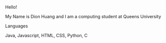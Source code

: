Hello!

My Name is Dion Huang and I am a computing student at Queens University

Languages

Java,
Javascript,
HTML,
CSS,
Python,
C
